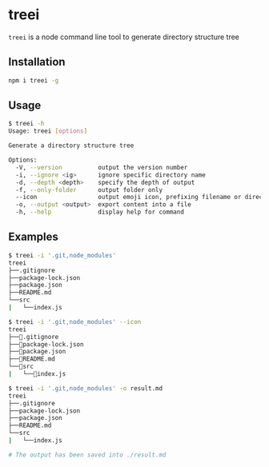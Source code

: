 # treei

`treei` is a node command line tool to generate directory structure tree

## Installation

```bash
npm i treei -g
```

## Usage

```bash
$ treei -h
Usage: treei [options]

Generate a directory structure tree

Options:
  -V, --version          output the version number
  -i, --ignore <ig>      ignore specific directory name
  -d, --depth <depth>    specify the depth of output
  -f, --only-folder      output folder only
  --icon                 output emoji icon, prefixing filename or directory
  -o, --output <output>  export content into a file
  -h, --help             display help for command
```

## Examples

```bash
$ treei -i '.git,node_modules'
treei
├──.gitignore
├──package-lock.json
├──package.json
├──README.md
└──src
|   └──index.js
```

```bash
$ treei -i '.git,node_modules' --icon
treei
├──📄.gitignore
├──📄package-lock.json
├──📄package.json
├──📄README.md
└──📁src
|   └──📄index.js
```

```bash
$ treei -i '.git,node_modules' -o result.md
treei
├──.gitignore
├──package-lock.json
├──package.json
├──README.md
└──src
|   └──index.js

# The output has been saved into ./result.md
```